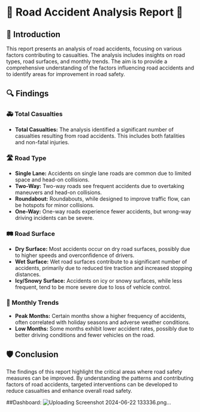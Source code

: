 # 🚗 Road Accident Analysis Report 🚓

## 📄 Introduction

This report presents an analysis of road accidents, focusing on various factors contributing to casualties. The analysis includes insights on road types, road surfaces, and monthly trends. The aim is to provide a comprehensive understanding of the factors influencing road accidents and to identify areas for improvement in road safety.

## 🔍 Findings

### 🚑 Total Casualties
- **Total Casualties:** The analysis identified a significant number of casualties resulting from road accidents. This includes both fatalities and non-fatal injuries.

### 🛣️ Road Type
- **Single Lane:** Accidents on single lane roads are common due to limited space and head-on collisions.
- **Two-Way:** Two-way roads see frequent accidents due to overtaking maneuvers and head-on collisions.
- **Roundabout:** Roundabouts, while designed to improve traffic flow, can be hotspots for minor collisions.
- **One-Way:** One-way roads experience fewer accidents, but wrong-way driving incidents can be severe.

### 🛤️ Road Surface
- **Dry Surface:** Most accidents occur on dry road surfaces, possibly due to higher speeds and overconfidence of drivers.
- **Wet Surface:** Wet road surfaces contribute to a significant number of accidents, primarily due to reduced tire traction and increased stopping distances.
- **Icy/Snowy Surface:** Accidents on icy or snowy surfaces, while less frequent, tend to be more severe due to loss of vehicle control.

### 📅 Monthly Trends
- **Peak Months:** Certain months show a higher frequency of accidents, often correlated with holiday seasons and adverse weather conditions.
- **Low Months:** Some months exhibit lower accident rates, possibly due to better driving conditions and fewer vehicles on the road.

## 🛡️ Conclusion

The findings of this report highlight the critical areas where road safety measures can be improved. By understanding the patterns and contributing factors of road accidents, targeted interventions can be developed to reduce casualties and enhance overall road safety.


##Dashboard:
![Uploading Screenshot 2024-06-22 133336.png…]()
